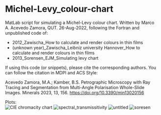 # Michel-Levy_colour-chart
MatLab script for simulating a Michel-Levy colour chart. Written by Marco A. Acevedo Zamora, QUT. 26-Aug-2022, following the Fortran and unpublished code of:<br/> 

- 2012_Zawischa_How to calculate and render colours in thin films<br/>  
- (unknown year)_Zawischa_Leibniz university Hannover_How to calculate and render colours in thin films<br/>
- 2013_Sorensen_EJM_Simulating levy chart<br/>
  
If using this code (or snippets), please cite the corresponding authors. You can follow the citation in MDPI and ACS Style:

Acevedo Zamora, M.A.; Kamber, B.S. Petrographic Microscopy with Ray Tracing and Segmentation from Multi-Angle Polarisation Whole-Slide Images. Minerals 2023, 13, 156. https://doi.org/10.3390/min13020156


Plots:<br/>
  ![CIE chromacity chart](https://user-images.githubusercontent.com/61703106/190296995-78431e1e-9640-4f72-8b85-ba7eb0b9605c.png)
  ![spectral_transmissitivity](https://user-images.githubusercontent.com/61703106/188053339-23bc81e0-f9f2-40d9-b9d7-ff8f1f039fe7.png)
  ![untitled](https://user-images.githubusercontent.com/61703106/187136526-fb36d2f0-33a1-40f0-bc7e-f223f107757b.png)
  ![soresen](https://user-images.githubusercontent.com/61703106/187344590-2db158f6-5594-4b74-8fd0-c7bcef64b5aa.png)
